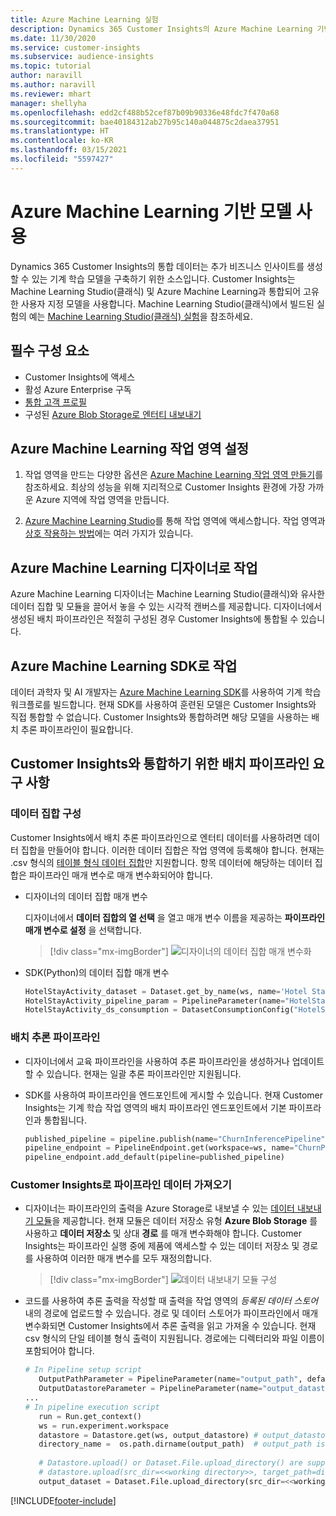 ```yaml
---
title: Azure Machine Learning 실험
description: Dynamics 365 Customer Insights의 Azure Machine Learning 기반 모델을 사용합니다.
ms.date: 11/30/2020
ms.service: customer-insights
ms.subservice: audience-insights
ms.topic: tutorial
author: naravill
ms.author: naravill
ms.reviewer: mhart
manager: shellyha
ms.openlocfilehash: edd2cf488b52cef87b09b90336e48fdc7f470a68
ms.sourcegitcommit: bae40184312ab27b95c140a044875c2daea37951
ms.translationtype: HT
ms.contentlocale: ko-KR
ms.lasthandoff: 03/15/2021
ms.locfileid: "5597427"
---
```

# <a name="use-azure-machine-learning-based-models"></a>Azure Machine Learning 기반 모델 사용

Dynamics 365 Customer Insights의 통합 데이터는 추가 비즈니스 인사이트를 생성할 수 있는 기계 학습 모델을 구축하기 위한 소스입니다. Customer Insights는 Machine Learning Studio(클래식) 및 Azure Machine Learning과 통합되어 고유한 사용자 지정 모델을 사용합니다. Machine Learning Studio(클래식)에서 빌드된 실험의 예는 [Machine Learning Studio(클래식) 실험](machine-learning-studio-experiments.md)을 참조하세요. 

## <a name="prerequisites"></a>필수 구성 요소

- Customer Insights에 액세스
- 활성 Azure Enterprise 구독
- [통합 고객 프로필](data-unification.md)
- 구성된 [Azure Blob Storage로 엔터티 내보내기](export-azure-blob-storage.md)

## <a name="set-up-azure-machine-learning-workspace"></a>Azure Machine Learning 작업 영역 설정

1. 작업 영역을 만드는 다양한 옵션은 [Azure Machine Learning 작업 영역 만들기](/azure/machine-learning/concept-workspace#-create-a-workspace)를 참조하세요. 최상의 성능을 위해 지리적으로 Customer Insights 환경에 가장 가까운 Azure 지역에 작업 영역을 만듭니다.

1. [Azure Machine Learning Studio](https://ml.azure.com/)를 통해 작업 영역에 액세스합니다. 작업 영역과 [상호 작용하는 방법](/azure/machine-learning/concept-workspace#tools-for-workspace-interaction)에는 여러 가지가 있습니다.

## <a name="work-with-azure-machine-learning-designer"></a>Azure Machine Learning 디자이너로 작업

Azure Machine Learning 디자이너는 Machine Learning Studio(클래식)와 유사한 데이터 집합 및 모듈을 끌어서 놓을 수 있는 시각적 캔버스를 제공합니다. 디자이너에서 생성된 배치 파이프라인은 적절히 구성된 경우 Customer Insights에 통합될 수 있습니다. 
   
## <a name="working-with-azure-machine-learning-sdk"></a>Azure Machine Learning SDK로 작업

데이터 과학자 및 AI 개발자는 [Azure Machine Learning SDK](/python/api/overview/azure/ml/?preserve-view=true&view=azure-ml-py)를 사용하여 기계 학습 워크플로를 빌드합니다. 현재 SDK를 사용하여 훈련된 모델은 Customer Insights와 직접 통합할 수 없습니다. Customer Insights와 통합하려면 해당 모델을 사용하는 배치 추론 파이프라인이 필요합니다.

## <a name="batch-pipeline-requirements-to-integrate-with-customer-insights"></a>Customer Insights와 통합하기 위한 배치 파이프라인 요구 사항

### <a name="dataset-configuration"></a>데이터 집합 구성

Customer Insights에서 배치 추론 파이프라인으로 엔터티 데이터를 사용하려면 데이터 집합을 만들어야 합니다. 이러한 데이터 집합은 작업 영역에 등록해야 합니다. 현재는 .csv 형식의 [테이블 형식 데이터 집합](/azure/machine-learning/how-to-create-register-datasets#tabulardataset)만 지원합니다. 항목 데이터에 해당하는 데이터 집합은 파이프라인 매개 변수로 매개 변수화되어야 합니다.
   
* 디자이너의 데이터 집합 매개 변수
   
     디자이너에서 **데이터 집합의 열 선택** 을 열고 매개 변수 이름을 제공하는 **파이프라인 매개 변수로 설정** 을 선택합니다.

     > [!div class="mx-imgBorder"]
     > ![디자이너의 데이터 집합 매개 변수화](media/intelligence-designer-dataset-parameters.png "디자이너의 데이터 집합 매개 변수화")
   
* SDK(Python)의 데이터 집합 매개 변수
   
   ```python
   HotelStayActivity_dataset = Dataset.get_by_name(ws, name='Hotel Stay Activity Data')
   HotelStayActivity_pipeline_param = PipelineParameter(name="HotelStayActivity_pipeline_param", default_value=HotelStayActivity_dataset)
   HotelStayActivity_ds_consumption = DatasetConsumptionConfig("HotelStayActivity_dataset", HotelStayActivity_pipeline_param)
   ```

### <a name="batch-inference-pipeline"></a>배치 추론 파이프라인
  
* 디자이너에서 교육 파이프라인을 사용하여 추론 파이프라인을 생성하거나 업데이트할 수 있습니다. 현재는 일괄 추론 파이프라인만 지원됩니다.

* SDK를 사용하여 파이프라인을 엔드포인트에 게시할 수 있습니다. 현재 Customer Insights는 기계 학습 작업 영역의 배치 파이프라인 엔드포인트에서 기본 파이프라인과 통합됩니다.
   
   ```python
   published_pipeline = pipeline.publish(name="ChurnInferencePipeline", description="Published Churn Inference pipeline")
   pipeline_endpoint = PipelineEndpoint.get(workspace=ws, name="ChurnPipelineEndpoint") 
   pipeline_endpoint.add_default(pipeline=published_pipeline)
   ```

### <a name="import-pipeline-data-into-customer-insights"></a>Customer Insights로 파이프라인 데이터 가져오기

* 디자이너는 파이프라인의 출력을 Azure Storage로 내보낼 수 있는 [데이터 내보내기 모듈](/azure/machine-learning/algorithm-module-reference/export-data)을 제공합니다. 현재 모듈은 데이터 저장소 유형 **Azure Blob Storage** 를 사용하고 **데이터 저장소** 및 상대 **경로** 를 매개 변수화해야 합니다. Customer Insights는 파이프라인 실행 중에 제품에 액세스할 수 있는 데이터 저장소 및 경로를 사용하여 이러한 매개 변수를 모두 재정의합니다.
   > [!div class="mx-imgBorder"]
   > ![데이터 내보내기 모듈 구성](media/intelligence-designer-importdata.png "데이터 내보내기 모듈 구성")
   
* 코드를 사용하여 추론 출력을 작성할 때 출력을 작업 영역의 *등록된 데이터 스토어* 내의 경로에 업로드할 수 있습니다. 경로 및 데이터 스토어가 파이프라인에서 매개 변수화되면 Customer Insights에서 추론 출력을 읽고 가져올 수 있습니다. 현재 csv 형식의 단일 테이블 형식 출력이 지원됩니다. 경로에는 디렉터리와 파일 이름이 포함되어야 합니다.

   ```python
   # In Pipeline setup script
      OutputPathParameter = PipelineParameter(name="output_path", default_value="HotelChurnOutput/HotelChurnOutput.csv")
      OutputDatastoreParameter = PipelineParameter(name="output_datastore", default_value="workspaceblobstore")
   ...
   # In pipeline execution script
      run = Run.get_context()
      ws = run.experiment.workspace
      datastore = Datastore.get(ws, output_datastore) # output_datastore is parameterized
      directory_name =  os.path.dirname(output_path)  # output_path is parameterized.
      
      # Datastore.upload() or Dataset.File.upload_directory() are supported methods to uplaod the data
      # datastore.upload(src_dir=<<working directory>>, target_path=directory_name, overwrite=False, show_progress=True)
      output_dataset = Dataset.File.upload_directory(src_dir=<<working directory>>, target = (datastore, directory_name)) # Remove trailing "/" from directory_name
   ```


[!INCLUDE[footer-include](../includes/footer-banner.md)]